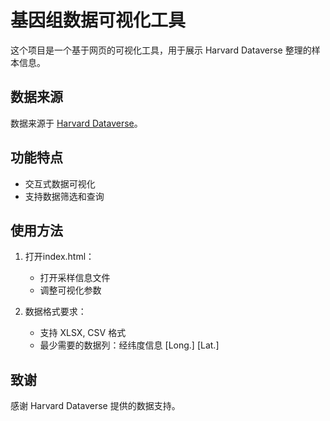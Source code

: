 # 基因组数据可视化工具

这个项目是一个基于网页的可视化工具，用于展示 Harvard Dataverse 整理的样本信息。

## 数据来源

数据来源于 [Harvard Dataverse](https://dataverse.harvard.edu/dataset.xhtml?persistentId=doi:10.7910/DVN/FFIDCW)。

## 功能特点
- 交互式数据可视化
- 支持数据筛选和查询

## 使用方法

1. 打开index.html：
   - 打开采样信息文件
   - 调整可视化参数

2. 数据格式要求：
   - 支持 XLSX, CSV 格式
   - 最少需要的数据列：经纬度信息 [Long.] [Lat.]

## 致谢

感谢 Harvard Dataverse 提供的数据支持。 